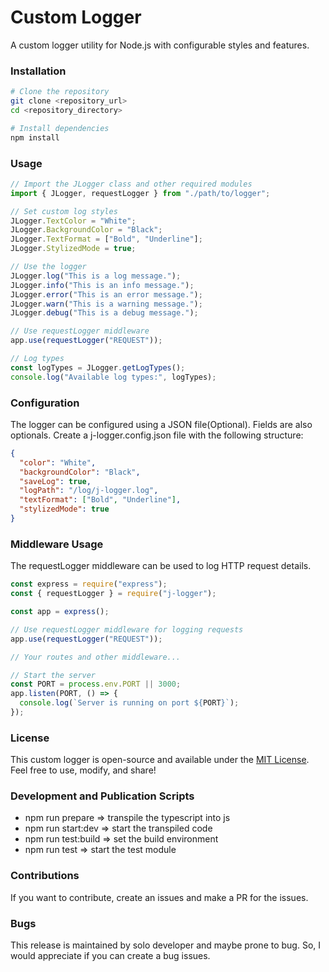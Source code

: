# Custom Logger
A custom logger utility for Node.js with configurable styles and features.

### Installation
```bash
# Clone the repository
git clone <repository_url>
cd <repository_directory>

# Install dependencies
npm install
```

### Usage
```javascript
// Import the JLogger class and other required modules
import { JLogger, requestLogger } from "./path/to/logger";

// Set custom log styles
JLogger.TextColor = "White";
JLogger.BackgroundColor = "Black";
JLogger.TextFormat = ["Bold", "Underline"];
JLogger.StylizedMode = true;

// Use the logger
JLogger.log("This is a log message.");
JLogger.info("This is an info message.");
JLogger.error("This is an error message.");
JLogger.warn("This is a warning message.");
JLogger.debug("This is a debug message.");

// Use requestLogger middleware
app.use(requestLogger("REQUEST"));

// Log types
const logTypes = JLogger.getLogTypes();
console.log("Available log types:", logTypes);
```

### Configuration
The logger can be configured using a JSON file(Optional). Fields are also optionals. Create a j-logger.config.json file with the following structure:

```json
{
  "color": "White",
  "backgroundColor": "Black",
  "saveLog": true,
  "logPath": "/log/j-logger.log",
  "textFormat": ["Bold", "Underline"],
  "stylizedMode": true
}
```

### Middleware Usage
The requestLogger middleware can be used to log HTTP request details.

```javascript
const express = require("express");
const { requestLogger } = require("j-logger");

const app = express();

// Use requestLogger middleware for logging requests
app.use(requestLogger("REQUEST"));

// Your routes and other middleware...

// Start the server
const PORT = process.env.PORT || 3000;
app.listen(PORT, () => {
  console.log(`Server is running on port ${PORT}`);
});
```

### License
This custom logger is open-source and available under the [MIT License](https://opensource.org/license/mit/). Feel free to use, modify, and share!

### Development and Publication Scripts
- npm run prepare => transpile the typescript into js
- npm run start:dev => start the transpiled code
- npm run test:build => set the build environment
- npm run test => start the test module

### Contributions
If you want to contribute, create an issues and make a PR for the issues.

### Bugs
This release is maintained by solo developer and maybe prone to bug. So, I would appreciate if you can create a bug issues.

